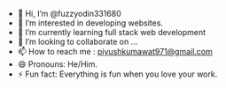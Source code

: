 - 👋 Hi, I’m @fuzzyodin331680
- 👀 I’m interested in developing websites.
- 🌱 I’m currently learning full stack web development
- 💞️ I’m looking to collaborate on ...
- 📫 How to reach me : piyushkumawat971@gmail.com
- 😄 Pronouns: He/Him.
- ⚡ Fun fact: Everything is fun when you love your work.

<!---
fuzzyodin331680/fuzzyodin331680 is a ✨ special ✨ repository because its `README.md` (this file) appears on your GitHub profile.
You can click the Preview link to take a look at your changes.
--->
